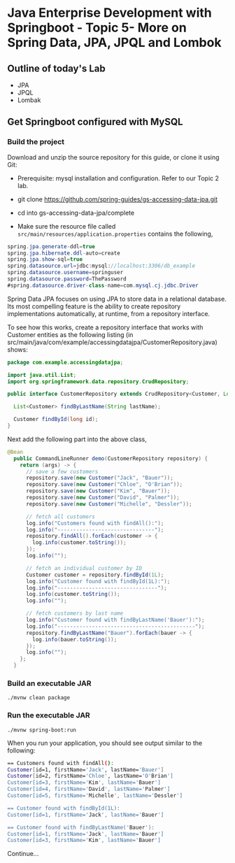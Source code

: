 # Java Enterprise Development with Springboot - Topic 5- More on Spring Data, JPA, JPQL and Lombok

## Outline of today's Lab

* JPA
* JPQL
* Lombak

## Get Springboot configured with MySQL

### Build the project

Download and unzip the source repository for this guide, or clone it using Git: 

* Prerequisite: mysql installation and configuration. Refer to our Topic 2 lab.

* git clone https://github.com/spring-guides/gs-accessing-data-jpa.git

* cd into gs-accessing-data-jpa/complete

* Make sure the resource file called `src/main/resources/application.properties` contains the following,

```java
spring.jpa.generate-ddl=true
spring.jpa.hibernate.ddl-auto=create
spring.jpa.show-sql=true
spring.datasource.url=jdbc:mysql://localhost:3306/db_example
spring.datasource.username=springuser
spring.datasource.password=ThePassword
#spring.datasource.driver-class-name=com.mysql.cj.jdbc.Driver
```

Spring Data JPA focuses on using JPA to store data in a relational database. Its most compelling feature is the ability to create repository implementations automatically, at runtime, from a repository interface.

To see how this works, create a repository interface that works with Customer entities as the following listing (in src/main/java/com/example/accessingdatajpa/CustomerRepository.java) shows:

```java
package com.example.accessingdatajpa;

import java.util.List;
import org.springframework.data.repository.CrudRepository;

public interface CustomerRepository extends CrudRepository<Customer, Long> {

  List<Customer> findByLastName(String lastName);

  Customer findById(long id);
}
```

Next add the following part into the above class,

```java
@Bean
  public CommandLineRunner demo(CustomerRepository repository) {
    return (args) -> {
      // save a few customers
      repository.save(new Customer("Jack", "Bauer"));
      repository.save(new Customer("Chloe", "O'Brian"));
      repository.save(new Customer("Kim", "Bauer"));
      repository.save(new Customer("David", "Palmer"));
      repository.save(new Customer("Michelle", "Dessler"));

      // fetch all customers
      log.info("Customers found with findAll():");
      log.info("-------------------------------");
      repository.findAll().forEach(customer -> {
        log.info(customer.toString());
      });
      log.info("");

      // fetch an individual customer by ID
      Customer customer = repository.findById(1L);
      log.info("Customer found with findById(1L):");
      log.info("--------------------------------");
      log.info(customer.toString());
      log.info("");

      // fetch customers by last name
      log.info("Customer found with findByLastName('Bauer'):");
      log.info("--------------------------------------------");
      repository.findByLastName("Bauer").forEach(bauer -> {
        log.info(bauer.toString());
      });
      log.info("");
    };
  }
```

### Build an executable JAR

`./mvnw clean package`

### Run the executable JAR

`./mvnw spring-boot:run`

When you run your application, you should see output similar to the following:

```bash
== Customers found with findAll():
Customer[id=1, firstName='Jack', lastName='Bauer']
Customer[id=2, firstName='Chloe', lastName='O'Brian']
Customer[id=3, firstName='Kim', lastName='Bauer']
Customer[id=4, firstName='David', lastName='Palmer']
Customer[id=5, firstName='Michelle', lastName='Dessler']

== Customer found with findById(1L):
Customer[id=1, firstName='Jack', lastName='Bauer']

== Customer found with findByLastName('Bauer'):
Customer[id=1, firstName='Jack', lastName='Bauer']
Customer[id=3, firstName='Kim', lastName='Bauer']
```

Continue...

